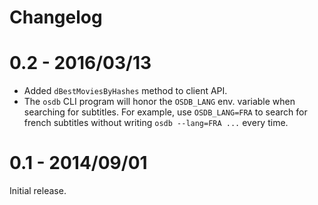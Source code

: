 # Changelog

# 0.2 - 2016/03/13

- Added `dBestMoviesByHashes` method to client API.
- The `osdb` CLI program will honor the `OSDB_LANG` env. variable when
  searching for subtitles. For example, use `OSDB_LANG=FRA` to search
  for french subtitles without writing `osdb --lang=FRA ...` every
  time.

# 0.1 - 2014/09/01

Initial release.
